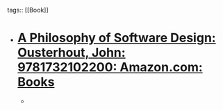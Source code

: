 tags:: [[Book]]

- # [A Philosophy of Software Design: Ousterhout, John: 9781732102200: Amazon.com: Books](https://www.amazon.com/dp/1732102201?ref=blog.pragmaticengineer.com)
	-